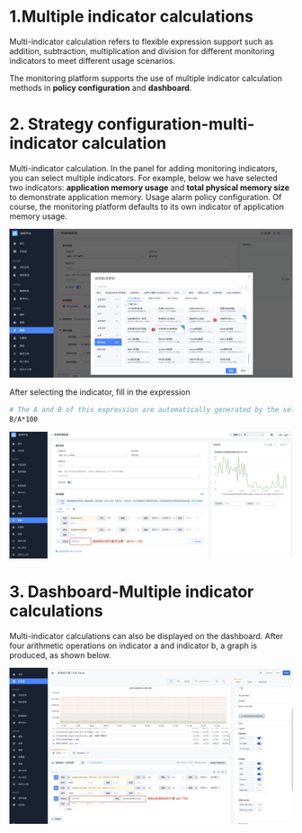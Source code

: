 # 1.Multiple indicator calculations

Multi-indicator calculation refers to flexible expression support such as addition, subtraction, multiplication and division for different monitoring indicators to meet different usage scenarios.

The monitoring platform supports the use of multiple indicator calculation methods in **policy configuration** and **dashboard**.

# 2. Strategy configuration-multi-indicator calculation

Multi-indicator calculation. In the panel for adding monitoring indicators, you can select multiple indicators. For example, below we have selected two indicators: **application memory usage** and **total physical memory size** to demonstrate application memory. Usage alarm policy configuration. Of course, the monitoring platform defaults to its own indicator of application memory usage.

![](./media/98129b1-8140-4b23.png)

After selecting the indicator, fill in the expression

```bash
# The A and B of this expression are automatically generated by the selected indicator system. A represents the "total physical memory size" indicator, and B represents the "application memory usage" indicator. Multiplying by 100 is a value that directly converts the percentage into a percentage, then When configuring the alarm policy threshold, for example, if the configuration is >10%, then the threshold can be configured as 10.
B/A*100
```

![](./media/bea6cb2c-775a.png)



# 3. Dashboard-Multiple indicator calculations

Multi-indicator calculations can also be displayed on the dashboard. After four arithmetic operations on indicator a and indicator b, a graph is produced, as shown below.

![](./media/f4412c6f-f75a.png)